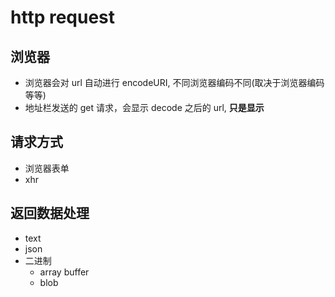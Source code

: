 # http request

## 浏览器

- 浏览器会对 url 自动进行 encodeURI, 不同浏览器编码不同(取决于浏览器编码等等)
- 地址栏发送的 get 请求，会显示 decode 之后的 url, **只是显示**

## 请求方式

- 浏览器表单
- xhr

## 返回数据处理

- text
- json
- 二进制
  - array buffer
  - blob
